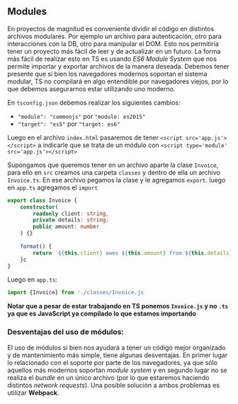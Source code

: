 ## Modules
En proyectos de magnitud es conveniente dividir el código en distintos archivos modulares. Por ejemplo un archivo para autenticación, otro para interacciones con la DB, otro para manipular el DOM. Esto nos permitiría tener un proyecto más fácil de leer y de actualizar en un futuro. La forma más fácil de realizar esto en TS es usando *ES6 Module System* que nos permite importar y exportar archivos de la manera deseada. Debemos tener presente que si bien los navegadores modernos soportan el sistema modular, TS no compilará en algo entendible por navegadores viejos, por lo que debemos asegurarnos estar utilizando uno moderno.

En `tsconfig.json` debemos realizar los siguientes cambios:
* `"module": "commonjs"` por `"module: es2015"`
* `"target": "es5"` por `"target: es6"`

Luego en el archivo `index.html` pasaremos de tener `<script src='app.js'></script>` a indicarle que se trata de un módulo con `<script type='module' src='app.js'></script>`

Supongamos que queremos tener en un archivo aparte la clase `Invoice`, para ello en `src` creamos una carpeta `classes` y dentro de ella un archivo `Invoice.ts`. En ese archivo pegamos la clase y le agregamos `export`. luego en `app.ts` agregamos el `import`

```ts
export class Invoice {
	constructor(
		readonly client: string, 
		private details: string, 
		public amount: number
	) {}
	
	format() {
		return `${this.client} owes ${this.amount} from ${this.details}`;
	}c
}
```

Luego en `app.ts`:

```ts
import {Invoice} from './classes/Invoice.js
```

**Notar que a pesar de estar trabajando en TS ponemos `Invoice.js` y no `.ts` ya que es JavaScript ya compilado lo que estamos importando**



### Desventajas del uso de módulos:

El uso de módulos si bien nos ayudará a tener un código mejor organizado y de mantenimiento más simple, tiene algunas desventajas. En primer lugar lo relacionado con el soporte por parte de los navegadores, ya que sólo aquellos más modernos soportan *module system* y en segundo lugar no se realiza el *bundle* en un único archivo (por lo que estaremos haciendo distintos *network requests*). Una posible solución a ambos problemas es utilizar **Webpack**.